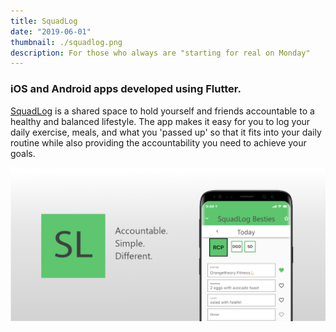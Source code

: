 ```yaml
---
title: SquadLog
date: "2019-06-01"
thumbnail: ./squadlog.png
description: For those who always are "starting for real on Monday"
---
```


### iOS and Android apps developed using Flutter.

[SquadLog](http://www.squadlopapp.com/) is a shared space to hold yourself and friends accountable to a healthy and balanced lifestyle. The app makes it easy for you to log your daily exercise, meals, and what you 'passed up' so that it fits into your daily routine while also providing the accountability you need to achieve your goals.

<div class="kg-card kg-image-card kg-width-full">

![AndroidFeature](./squadlogFeature.png)

</div>
